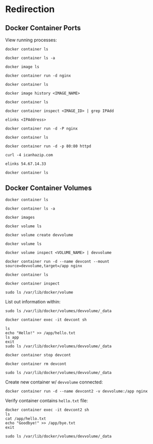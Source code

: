 # Redirection

## Docker Container Ports

View running processes:

```
docker container ls
```

```
docker container ls -a
```

```
docker image ls
```

```
docker container run -d nginx
```

```
docker container ls
```

```
docker image history <IMAGE_NAME>
```

```
docker container ls
```

```
docker container inspect <IMAGE_ID> | grep IPAdd
```

```
elinks <IPAddress>
```

```
docker container run -d -P nginx
```

```
docker container ls
```

```
docker container run -d -p 80:80 httpd
```

```
curl -4 icanhazip.com
```

```
elinks 54.67.14.33
```

```
docker container ls
```

## Docker Container Volumes

```
docker container ls
```

```
docker container ls -a
```

```
docker images
```

```
docker volume ls
```

```
docker volume create devvolume
```

```
docker volume ls
```

```
docker volume inspect <VOLUME_NAME> | devvolume
```

```
docker container run -d --name devcont --mount source=devvolume,target=/app nginx
```

```
docker container ls
```

```
docker container inspect
```

```
sudo ls /var/lib/docker/volume
```

List out information within:

```
sudo ls /var/lib/docker/volumes/devvolume/_data
```

```
docker container exec -it devcont sh
```

```
ls
echo "Hello!" >> /app/hello.txt
ls app
exit
sudo ls /var/lib/docker/volumes/devvolume/_data
```

```
docker container stop devcont
```

```
docker container rm devcont
```

```
sudo ls /var/lib/docker/volumes/devvolume/_data
```

Create new container w/ `devvolume` connected:

```
docker container run -d --name devcont2 -v devvolume:/app nginx
```

Verify container contains `hello.txt` file:

```
docker container exec -it devcont2 sh
ls
cat /app/hello.txt
echo "Goodbye!" >> /app/bye.txt
exit
```

```
sudo ls /var/lib/docker/volumes/devvolume/_data
```
